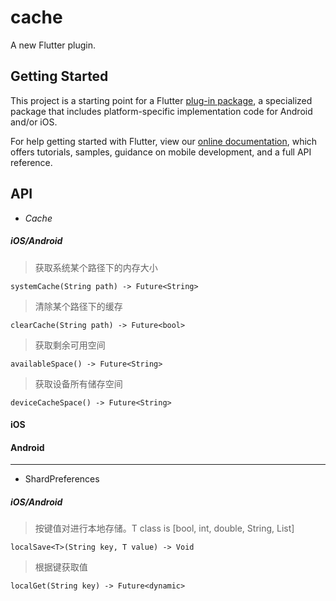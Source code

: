# cache

A new Flutter plugin.

## Getting Started

This project is a starting point for a Flutter
[plug-in package](https://flutter.dev/developing-packages/),
a specialized package that includes platform-specific implementation code for
Android and/or iOS.

For help getting started with Flutter, view our 
[online documentation](https://flutter.dev/docs), which offers tutorials, 
samples, guidance on mobile development, and a full API reference.

## API

- *Cache*

##### iOS/Android

> 获取系统某个路径下的内存大小
```
systemCache(String path) -> Future<String>
```

> 清除某个路径下的缓存
```
clearCache(String path) -> Future<bool>
```

> 获取剩余可用空间
```
availableSpace() -> Future<String>
```

> 获取设备所有储存空间
```
deviceCacheSpace() -> Future<String>
```

#### iOS

#### Android

---

- ShardPreferences

##### iOS/Android
> 按键值对进行本地存储。T class is [bool, int, double, String, List<String>]
```
localSave<T>(String key, T value) -> Void
```

> 根据键获取值
```
localGet(String key) -> Future<dynamic>
```